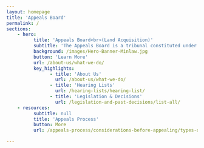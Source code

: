 ```yaml
---
layout: homepage
title: 'Appeals Board'
permalink: /
sections:
    - hero:
          title: 'Appeals Board<br>(Land Acquisition)'
          subtitle: 'The Appeals Board is a tribunal constituted under the Land Acquisition Act to hear appeals in respect of any award of compensation made by the Collector of Land Revenue under the Land Acquisition Act for the compulsory acquisition of land.'
          background: /images/Hero-Banner-Minlaw.jpg
          button: 'Learn More'
          url: /about-us/what-we-do/
          key_highlights:
                - title: 'About Us'
                  url: /about-us/what-we-do/
                - title: 'Hearing Lists'
                  url: /hearing-lists/hearing-list/
                - title: 'Legislation & Decisions'
                  url: /legislation-and-past-decisions/list-all/
    - resources:
          subtitle: null
          title: 'Appeals Process'
          button: More
          url: /appeals-process/considerations-before-appealing/types-of-cases

---
```



<!-- Type your notification here - the notification bar will not appear if this is empty. For other changes, refer to _data/homepage.yml to edit the homepage -->

